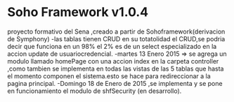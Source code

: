 Soho Framework v1.0.4
=============

proyecto formativo del Sena ,creado a partir de Sohoframework(derivacion de Symphony)
-las tablas tienen CRUD en su totatolidad el CRUD,se podria decir que funciona en un 98% el 2% es de un select especializado en la accion update de usuariocredencial.
-martes 13 Enero 2015 => se agrega un modulo llamado homePage con una accion index en la carpeta controller ,como tambien se implementa en todas las vistas de las 5 tablas que hasta el momento componen el sistema.esto se hace para redireccionar a la pagina principal.
-Domingo 18 de Enero de 2015 ,se implementa y se pone en funcionamiento el modulo de shfSecurity (en desarrollo).
